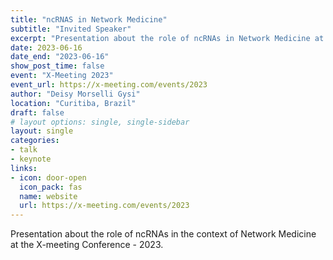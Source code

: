 ```yaml
---
title: "ncRNAS in Network Medicine"
subtitle: "Invited Speaker"
excerpt: "Presentation about the role of ncRNAs in Network Medicine at the X-Meeting 2023."
date: 2023-06-16
date_end: "2023-06-16"
show_post_time: false
event: "X-Meeting 2023"
event_url: https://x-meeting.com/events/2023
author: "Deisy Morselli Gysi"
location: "Curitiba, Brazil"
draft: false
# layout options: single, single-sidebar
layout: single
categories:
- talk
- keynote
links:
- icon: door-open
  icon_pack: fas
  name: website
  url: https://x-meeting.com/events/2023
---
```

  
Presentation about the role of ncRNAs in the context of Network Medicine at the X-meeting Conference - 2023.